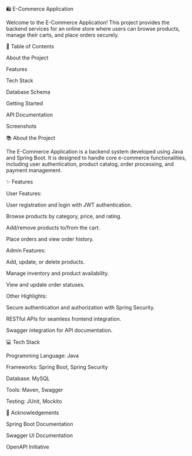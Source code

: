 🛍️ E-Commerce Application

Welcome to the E-Commerce Application! This project provides the backend services for an online store where users can browse products, manage their carts, and place orders securely.

📖 Table of Contents

About the Project

Features

Tech Stack

Database Schema

Getting Started

API Documentation

Screenshots

📚 About the Project

The E-Commerce Application is a backend system developed using Java and Spring Boot. It is designed to handle core e-commerce functionalities, including user authentication, product catalog, order processing, and payment management.

✨ Features

User Features:

User registration and login with JWT authentication.

Browse products by category, price, and rating.

Add/remove products to/from the cart.

Place orders and view order history.

Admin Features:

Add, update, or delete products.

Manage inventory and product availability.

View and update order statuses.

Other Highlights:

Secure authentication and authorization with Spring Security.

RESTful APIs for seamless frontend integration.

Swagger integration for API documentation.

💻 Tech Stack

Programming Language: Java

Frameworks: Spring Boot, Spring Security

Database: MySQL

Tools: Maven, Swagger

Testing: JUnit, Mockito


🙌 Acknowledgements

Spring Boot Documentation

Swagger UI Documentation

OpenAPI Initiative
